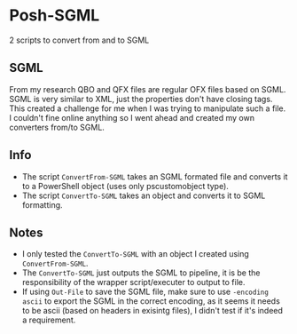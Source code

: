 # Posh-SGML
2 scripts to convert from and to SGML

## SGML
From my research QBO and QFX files are regular OFX files based on SGML. SGML is very similar to XML, just the properties don't have closing tags. This created a challenge for me when I was trying to manipulate such a file. I couldn't fine online anything so I went ahead and created my own converters from/to SGML.

## Info
* The script `ConvertFrom-SGML` takes an SGML formated file and converts it to a PowerShell object (uses only pscustomobject type).
* The script `ConvertTo-SGML` takes an object and converts it to SGML formatting.

## Notes
* I only tested the `ConvertTo-SGML` with an object I created using `ConvertFrom-SGML`.
* The `ConvertTo-SGML` just outputs the SGML to pipeline, it is be the responsibility  of the wrapper script/executer to output to file.
* If using `Out-File` to save the SGML file, make sure to use `-encoding ascii` to export the SGML in the correct encoding, as it seems it needs to be ascii (based on headers in exisintg files), I didn't test if it's indeed a requirement.
